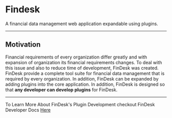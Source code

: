 # Findesk
A financial data management web application expandable using plugins.
___
## Motivation
Financial requirements of every organization differ greatly and with expansion of organization its 
financial requirements changes. To deal with this issue and also to reduce time of development, FinDesk
was created. FinDesk provide a complete tool suite for financial data management
that is required by every organization. In addition, FinDesk can be expanded by adding
plugins into the core application. In addition, FinDesk is designed so that **any developer can develop plugins** 
for FinDesk.

___
To Learn More About FinDesk's Plugin Development checkout FinDesk Developer Docs [Here](https://github.com/SaadJamilAkhtar/FinDesk-Docs)